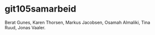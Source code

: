 # git105samarbeid
Berat Gunes,
Karen Thorsen, 
Markus Jacobsen,
Osamah Almaliki,
Tina Ruud,
Jonas Vaaler.

